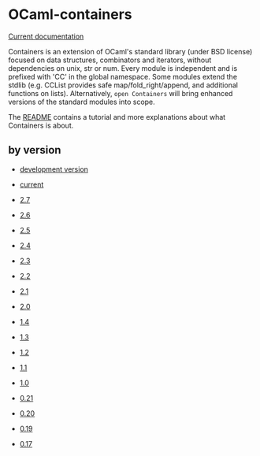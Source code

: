 # OCaml-containers

[Current documentation](last)

Containers is an extension of OCaml's standard library (under BSD license)
focused on data structures, combinators and iterators, without dependencies on
unix, str or num. Every module is independent and is prefixed with 'CC' in the
global namespace. Some modules extend the stdlib (e.g. CCList provides safe
map/fold_right/append, and additional functions on lists).
Alternatively, `open Containers` will bring enhanced versions of the standard
modules into scope.

The [README](https://github.com/c-cube/ocaml-containers/blob/master/README.md)
contains a tutorial and more explanations about what Containers is about.

## by version

- [development version](dev)

- [current](last)
- [2.7](2.7)
- [2.6](2.6)
- [2.5](2.5)
- [2.4](2.4)
- [2.3](2.3)
- [2.2](2.2)
- [2.1](2.1)
- [2.0](2.0)
- [1.4](1.4)
- [1.3](1.3)
- [1.2](1.2)
- [1.1](1.1)
- [1.0](1.0)
- [0.21](0.21)
- [0.20](0.20)
- [0.19](0.19)
- [0.17](0.17)
